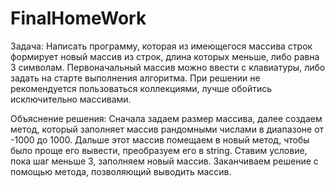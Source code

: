 # FinalHomeWork
Задача:
Написать программу, которая из имеющегося массива строк формирует новый массив из строк,
длина которых меньше, либо равна 3 символам. Первоначальный массив можно ввести с клавиатуры,
либо задать на старте выполнения алгоритма.
При решении не рекомендуется пользоваться коллекциями,
лучше обойтись исключительно массивами.

Объяснение решения:
Сначала задаем размер массива, далее создаем метод, который заполняет массив рандомными числами
в диапазоне от -1000 до 1000.
Дальше этот массив помещаем в новый метод, чтобы было проще его вывести, преобразуем его в string.
Ставим условие, пока шаг меньше 3, заполняем новый массив.
Заканчиваем решение с помощью метода, позволяющий выводить массив.
